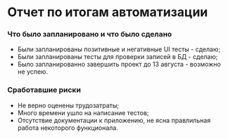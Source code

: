 # Отчет по итогам автоматизации

### Что было запланировано и что было сделано

- Были запланированы позитивные и негативные UI тесты - сделаю;
- Были запланированы тесты для проверки записей в БД - сделаю;
- Было запланированно завершить проект до 13 августа - возможно не успею.

### Сработавшие риски
- Не верно оценены трудозатраты;
- Много времени ушло на написание тестов;
- Отсутствие документации к приложению, не ясна правлильная работа некоторого функционала.
